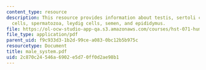 ```yaml
---
content_type: resource
description: This resource provides information about testis, sertoli cells, germ
  cells, spermatozoa, leydig cells, semen, and epididymus.
file: https://ol-ocw-studio-app-qa.s3.amazonaws.com/courses/hst-071-human-reproductive-biology-fall-2005/2c870c24546a6902e5d70ff0d2ae98b1_male_system.pdf
file_type: application/pdf
parent_uid: f9c933d3-1b2d-99ce-a083-0bc12b5b975c
resourcetype: Document
title: male_system.pdf
uid: 2c870c24-546a-6902-e5d7-0ff0d2ae98b1
---
```

